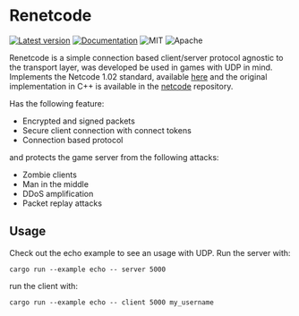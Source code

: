 # Renetcode
[![Latest version](https://img.shields.io/crates/v/renetcode.svg)](https://crates.io/crates/renetcode)
[![Documentation](https://docs.rs/renetcode/badge.svg)](https://docs.rs/renetcode)
![MIT](https://img.shields.io/badge/license-MIT-blue.svg)
![Apache](https://img.shields.io/badge/license-Apache-blue.svg)


Renetcode is a simple connection based client/server protocol agnostic to the transport layer,
was developed be used in games with UDP in mind. Implements the Netcode 1.02 standard, available
[here][standard] and the original implementation in C++ is available in the [netcode][netcode]
repository.

Has the following feature:
- Encrypted and signed packets
- Secure client connection with connect tokens
- Connection based protocol

and protects the game server from the following attacks:
- Zombie clients
- Man in the middle
- DDoS amplification
- Packet replay attacks

[standard]: https://github.com/networkprotocol/netcode/blob/master/STANDARD.md
[netcode]: https://github.com/networkprotocol/netcode

## Usage
Check out the echo example to see an usage with UDP. Run the server with: 
```
cargo run --example echo -- server 5000 
```
run the client with:
```
cargo run --example echo -- client 5000 my_username
```